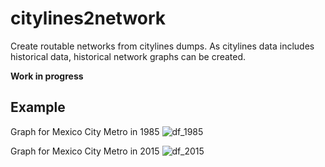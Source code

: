 # citylines2network
Create routable networks from citylines dumps. As citylines data includes historical data, historical network graphs can be created.

**Work in progress**

## Example
Graph for Mexico City Metro in 1985
![df_1985](https://user-images.githubusercontent.com/6061036/69679995-ea9e9400-10a9-11ea-872d-8b80ab4d0c9a.png)


Graph for Mexico City Metro in 2015
![df_2015](https://user-images.githubusercontent.com/6061036/69680001-eecab180-10a9-11ea-8be7-d7ad06a31c55.png)

